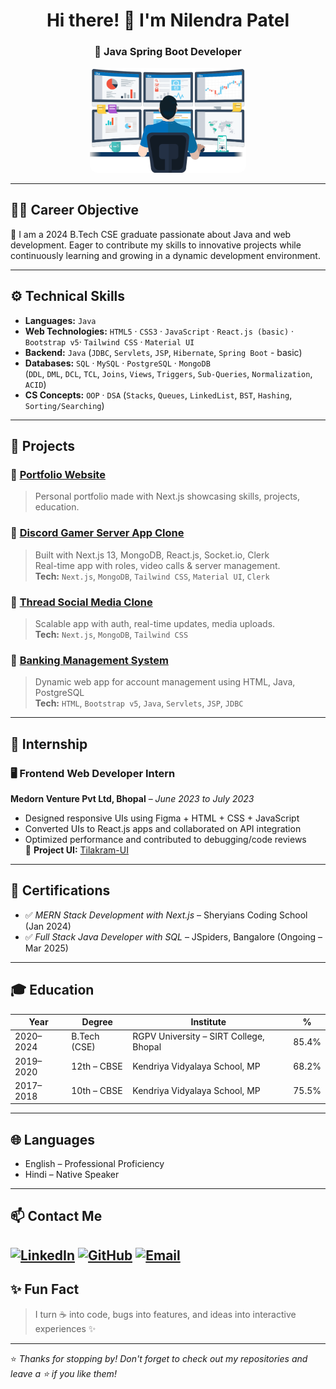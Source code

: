 <h1 align="center">Hi there! 👋 I'm Nilendra Patel</h1>
<h3 align="center">🚀 Java Spring Boot Developer</h3>

<p align="center">
  <img src="./user.png" width="250" alt="Nilendra Patel" style="border-radius: 12px;" />
</p>

---

## 🧑‍💻 Career Objective

<p>🎯 I am a 2024 B.Tech CSE graduate passionate about Java and web development. Eager to contribute my skills to innovative projects while continuously learning and growing in a dynamic development environment.</p>

---

## ⚙️ Technical Skills

- **Languages:** `Java`
- **Web Technologies:** `HTML5` · `CSS3` · `JavaScript` · `React.js (basic)` · `Bootstrap v5`· `Tailwind CSS` · `Material UI`
- **Backend:** `Java` (`JDBC`, `Servlets`, `JSP`, `Hibernate`, `Spring Boot` - basic)
- **Databases:** `SQL` · `MySQL` · `PostgreSQL` · `MongoDB`  
  (`DDL`, `DML`, `DCL`, `TCL`, `Joins`, `Views`, `Triggers`, `Sub-Queries`, `Normalization`, `ACID`)
- **CS Concepts:** `OOP` · `DSA` (`Stacks`, `Queues`, `LinkedList`, `BST`, `Hashing`, `Sorting/Searching`)

---

## 🚀 Projects

### 📌 [Portfolio Website](https://nilendrapatel.vercel.app)
> Personal portfolio made with Next.js showcasing skills, projects, education.

### 📌 [Discord Gamer Server App Clone](https://discord-psi-two.vercel.app/)
> Built with Next.js 13, MongoDB, React.js, Socket.io, Clerk  
> Real-time app with roles, video calls & server management.  
> **Tech:** `Next.js`, `MongoDB`, `Tailwind CSS`, `Material UI`, `Clerk`

### 📌 [Thread Social Media Clone](https://thread-next-app.vercel.app/)
> Scalable app with auth, real-time updates, media uploads.  
> **Tech:** `Next.js`, `MongoDB`, `Tailwind CSS`

### 📌 [Banking Management System](#)
> Dynamic web app for account management using HTML, Java, PostgreSQL  
> **Tech:** `HTML`, `Bootstrap v5`, `Java`, `Servlets`, `JSP`, `JDBC`


---

## 💼 Internship

### 🖥️ Frontend Web Developer Intern  
**Medorn Venture Pvt Ltd, Bhopal** – *June 2023 to July 2023*

- Designed responsive UIs using Figma + HTML + CSS + JavaScript
- Converted UIs to React.js apps and collaborated on API integration
- Optimized performance and contributed to debugging/code reviews  
🔗 **Project UI:** [Tilakram-UI](https://nilendrapatel1317.github.io/Tilakram-UI/)

---

## 📜 Certifications

- ✅ *MERN Stack Development with Next.js* – Sheryians Coding School (Jan 2024)
- ✅ *Full Stack Java Developer with SQL* – JSpiders, Bangalore (Ongoing – Mar 2025)

---

## 🎓 Education

| Year       | Degree                     | Institute                                   | %     |
|------------|----------------------------|---------------------------------------------|--------|
| 2020–2024  | B.Tech (CSE)               | RGPV University – SIRT College, Bhopal      | 85.4%  |
| 2019–2020  | 12th – CBSE                | Kendriya Vidyalaya School, MP               | 68.2%  |
| 2017–2018  | 10th – CBSE                | Kendriya Vidyalaya School, MP               | 75.5%  |

---

## 🌐 Languages

- English – Professional Proficiency  
- Hindi – Native Speaker

---

## 📫 Contact Me

[![LinkedIn](https://img.shields.io/badge/-LinkedIn-blue?style=flat-square&logo=linkedin)](https://www.linkedin.com/in/nilendrapatel1317/)
[![GitHub](https://img.shields.io/badge/-GitHub-black?style=flat-square&logo=github)](https://github.com/nilendrapatel1317)
[![Email](https://img.shields.io/badge/-Email-red?style=flat-square&logo=gmail&logoColor=white)](mailto:patelnilendra809@gmail.com)
---

## ✨ Fun Fact

> I turn ☕ into code, bugs into features, and ideas into interactive experiences ✨

---

⭐ _Thanks for stopping by! Don't forget to check out my repositories and leave a ⭐ if you like them!_
